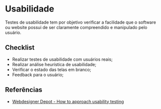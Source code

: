 # Usabilidade

Testes de usabilidade tem por objetivo verificar a facilidade que o software ou website possui de ser claramente compreendido e manipulado pelo usuário.

## Checklist
* Realizar testes de usabilidade com usuários reais;
* Realizar análise heurística de usabilidade;
* Verificar o estado das telas em branco;
* Feedback para o usuário;

## Referências
* [Webdesigner Depot - How to approach usability testing](http://www.webdesignerdepot.com/2013/06/how-to-approach-usability-testing/)

